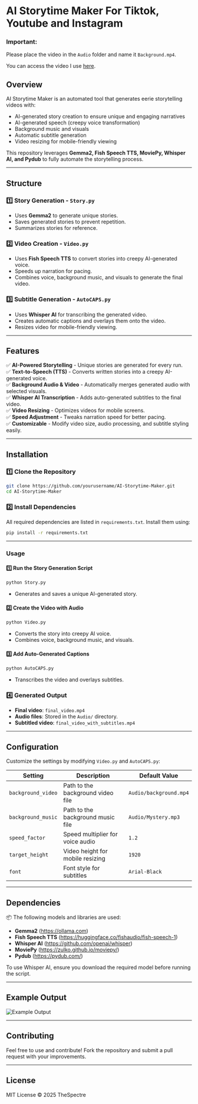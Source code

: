 # AI Storytime Maker For Tiktok, Youtube and Instagram

### Important:
Please place the video in the `Audio` folder and name it `Background.mp4`.

You can access the video I use [here](https://www.dropbox.com/scl/fi/twmr1drewxw6ywdf81ok6/Background.mp4?rlkey=grzpzglv4h3272jenmddgve4x&st=upc1uw3i&dl=0).

## Overview
AI Storytime Maker is an automated tool that generates eerie storytelling videos with:
- AI-generated story creation to ensure unique and engaging narratives
- AI-generated speech (creepy voice transformation)
- Background music and visuals
- Automatic subtitle generation
- Video resizing for mobile-friendly viewing

This repository leverages **Gemma2, Fish Speech TTS, MoviePy, Whisper AI, and Pydub** to fully automate the storytelling process.

---

## Structure

### 1️⃣ **Story Generation - `Story.py`**
- Uses **Gemma2** to generate unique stories.
- Saves generated stories to prevent repetition.
- Summarizes stories for reference.

### 2️⃣ **Video Creation - `Video.py`**
- Uses **Fish Speech TTS** to convert stories into creepy AI-generated voice.
- Speeds up narration for pacing.
- Combines voice, background music, and visuals to generate the final video.

### 3️⃣ **Subtitle Generation - `AutoCAPS.py`**
- Uses **Whisper AI** for transcribing the generated video.
- Creates automatic captions and overlays them onto the video.
- Resizes video for mobile-friendly viewing.

---

## Features
✅ **AI-Powered Storytelling** - Unique stories are generated for every run.  
✅ **Text-to-Speech (TTS)** - Converts written stories into a creepy AI-generated voice.  
✅ **Background Audio & Video** - Automatically merges generated audio with selected visuals.  
✅ **Whisper AI Transcription** - Adds auto-generated subtitles to the final video.  
✅ **Video Resizing** - Optimizes videos for mobile screens.  
✅ **Speed Adjustment** - Tweaks narration speed for better pacing.  
✅ **Customizable** - Modify video size, audio processing, and subtitle styling easily.  

---

## Installation

### 1️⃣ Clone the Repository
```bash
git clone https://github.com/yourusername/AI-Storytime-Maker.git
cd AI-Storytime-Maker
```

### 2️⃣ Install Dependencies
All required dependencies are listed in `requirements.txt`. Install them using:
```bash
pip install -r requirements.txt
```

---

### Usage

#### 1️⃣ Run the Story Generation Script
```bash
python Story.py
```
- Generates and saves a unique AI-generated story.

#### 2️⃣ Create the Video with Audio
```bash
python Video.py
```
- Converts the story into creepy AI voice.
- Combines voice, background music, and visuals.

#### 3️⃣ Add Auto-Generated Captions
```bash
python AutoCAPS.py
```
- Transcribes the video and overlays subtitles.

### 4️⃣ Generated Output
- **Final video**: `final_video.mp4`
- **Audio files**: Stored in the `Audio/` directory.
- **Subtitled video**: `final_video_with_subtitles.mp4`

---

## Configuration
Customize the settings by modifying `Video.py` and `AutoCAPS.py`:

| Setting | Description | Default Value |
|---------|-------------|---------------|
| `background_video` | Path to the background video file | `Audio/background.mp4` |
| `background_music` | Path to the background music file | `Audio/Mystery.mp3` |
| `speed_factor` | Speed multiplier for voice audio | `1.2` |
| `target_height` | Video height for mobile resizing | `1920` |
| `font` | Font style for subtitles | `Arial-Black` |

---

## Dependencies

📦 The following models and libraries are used:
- **Gemma2** (https://ollama.com)
- **Fish Speech TTS** (https://huggingface.co/fishaudio/fish-speech-1)
- **Whisper AI** (https://github.com/openai/whisper)
- **MoviePy** (https://zulko.github.io/moviepy/)
- **Pydub** (https://pydub.com/)

To use Whisper AI, ensure you download the required model before running the script.

---

## Example Output
![Example Output](https://via.placeholder.com/800x400?text=Final+Generated+Video)

---

## Contributing
Feel free to use and contribute! Fork the repository and submit a pull request with your improvements.

---

## License
MIT License © 2025 TheSpectre

